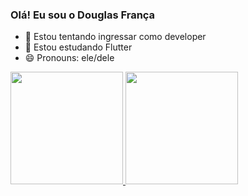 ### Olá! Eu sou o Douglas França


- 🔭 Estou tentando ingressar como developer
- 🌱 Estou estudando Flutter
- 😄 Pronouns: ele/dele

<div align="center" style="display:inline-block">
  <a href="https://github.com/douglas-franca">
  <img height="180em" style="display:inline-block" src="https://github-readme-stats.vercel.app/api?username=douglas-franca&show_icons=true&theme=dark&include_all_commits=true&count_private=true"/>
  <img  style="display:inline-block" height="180em" src="https://github-readme-stats.vercel.app/api/top-langs/?username=douglas-franca&layout=compact&langs_count=7&theme=dark"/>
</div>

